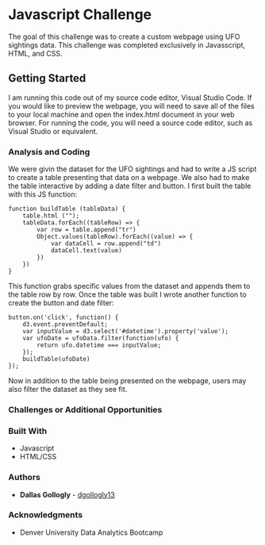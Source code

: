 # Javascript Challenge

The goal of this challenge was to create a custom webpage using UFO sightings data. This challenge was completed exclusively in Javasscript, HTML, and CSS.  

## Getting Started 

I am running this code out of my source code editor, Visual Studio Code. If you would like to preview the webpage, you will need to save all of the files to your local machine and open the index.html document in your web browser. For running the code, you will need a source code editor, such as Visual Studio or equivalent. 

### Analysis and Coding 

We were givin the dataset for the UFO sightings and had to write a JS script to create a table presenting that data on a webpage. We also had to make the table interactive by adding a date filter and button. I first built the table with this JS function:

```
function buildTable (tableData) {
    table.html ("");
    tableData.forEach((tableRow) => {
        var row = table.append("tr")
        Object.values(tableRow).forEach((value) => {
            var dataCell = row.append("td")
            dataCell.text(value)
        })
    })
}
```

This function grabs specific values from the dataset and appends them to the table row by row. Once the table was built I wrote another function to create the button and date filter: 

```
button.on('click', function() {
    d3.event.preventDefault;
    var inputValue = d3.select('#datetime').property('value');
    var ufoDate = ufoData.filter(function(ufo) {
        return ufo.datetime === inputValue;
    });
    buildTable(ufoDate)
});
```

Now in addition to the table being presented on the webpage, users may also filter the dataset as they see fit. 


### Challenges or Additional Opportunities



### Built With

* Javascript
* HTML/CSS

### Authors

* **Dallas Gollogly** - [dgollogly13](https://github.com/dgollogly13)

### Acknowledgments

* Denver University Data Analytics Bootcamp 

